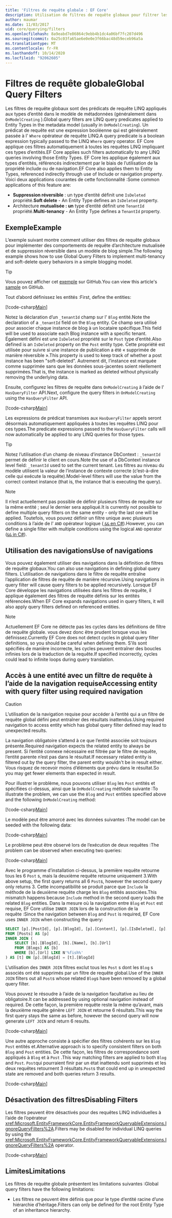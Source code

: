 ```yaml
---
title: 'Filtres de requête globale : EF Core'
description: Utilisation de filtres de requête globaux pour filtrer les résultats avec Entity Framework Core
author: maumar
ms.date: 11/03/2017
uid: core/querying/filters
ms.openlocfilehash: 8a9eabd7e86864c9ebb4b1dc4a06bf7fc207d496
ms.sourcegitcommit: 0a25c03fa65ae6e0e0e3f66bac48d59eceb96a5a
ms.translationtype: MT
ms.contentlocale: fr-FR
ms.lasthandoff: 10/14/2020
ms.locfileid: "92062605"
---
```

# <a name="global-query-filters"></a><span data-ttu-id="d731b-103">Filtres de requête globale</span><span class="sxs-lookup"><span data-stu-id="d731b-103">Global Query Filters</span></span>

<span data-ttu-id="d731b-104">Les filtres de requête globaux sont des prédicats de requête LINQ appliqués aux types d’entité dans le modèle de métadonnées (généralement dans `OnModelCreating` ).</span><span class="sxs-lookup"><span data-stu-id="d731b-104">Global query filters are LINQ query predicates applied to Entity Types in the metadata model (usually in `OnModelCreating`).</span></span> <span data-ttu-id="d731b-105">Un prédicat de requête est une expression booléenne qui est généralement passée à l' `Where` opérateur de requête LINQ.</span><span class="sxs-lookup"><span data-stu-id="d731b-105">A query predicate is a boolean expression typically passed to the LINQ `Where` query operator.</span></span>  <span data-ttu-id="d731b-106">EF Core applique ces filtres automatiquement à toutes les requêtes LINQ impliquant ces types d’entités.</span><span class="sxs-lookup"><span data-stu-id="d731b-106">EF Core applies such filters automatically to any LINQ queries involving those Entity Types.</span></span>  <span data-ttu-id="d731b-107">EF Core les applique également aux types d’entités, référencés indirectement par le biais de l’utilisation de la propriété include ou de navigation.</span><span class="sxs-lookup"><span data-stu-id="d731b-107">EF Core also applies them to Entity Types, referenced indirectly through use of Include or navigation property.</span></span> <span data-ttu-id="d731b-108">Voici deux applications courantes de cette fonctionnalité :</span><span class="sxs-lookup"><span data-stu-id="d731b-108">Some common applications of this feature are:</span></span>

* <span data-ttu-id="d731b-109">**Suppression réversible** : un type d’entité définit une `IsDeleted` propriété.</span><span class="sxs-lookup"><span data-stu-id="d731b-109">**Soft delete** - An Entity Type defines an `IsDeleted` property.</span></span>
* <span data-ttu-id="d731b-110">Architecture **mutualisée : un** type d’entité définit une `TenantId` propriété.</span><span class="sxs-lookup"><span data-stu-id="d731b-110">**Multi-tenancy** - An Entity Type defines a `TenantId` property.</span></span>

## <a name="example"></a><span data-ttu-id="d731b-111">Exemple</span><span class="sxs-lookup"><span data-stu-id="d731b-111">Example</span></span>

<span data-ttu-id="d731b-112">L’exemple suivant montre comment utiliser des filtres de requête globaux pour implémenter des comportements de requête d’architecture mutualisée et de suppression réversible dans un modèle de blog simple.</span><span class="sxs-lookup"><span data-stu-id="d731b-112">The following example shows how to use Global Query Filters to implement multi-tenancy and soft-delete query behaviors in a simple blogging model.</span></span>

> [!TIP]
> <span data-ttu-id="d731b-113">Vous pouvez afficher cet [exemple](https://github.com/dotnet/EntityFramework.Docs/tree/master/samples/core/Querying/QueryFilters) sur GitHub.</span><span class="sxs-lookup"><span data-stu-id="d731b-113">You can view this article's [sample](https://github.com/dotnet/EntityFramework.Docs/tree/master/samples/core/Querying/QueryFilters) on GitHub.</span></span>

<span data-ttu-id="d731b-114">Tout d’abord définissez les entités :</span><span class="sxs-lookup"><span data-stu-id="d731b-114">First, define the entities:</span></span>

[!code-csharp[Main](../../../samples/core/Querying/QueryFilters/Entities.cs#Entities)]

<span data-ttu-id="d731b-115">Notez la déclaration d’un `_tenantId` champ sur l' `Blog` entité.</span><span class="sxs-lookup"><span data-stu-id="d731b-115">Note the declaration of a `_tenantId` field on the `Blog` entity.</span></span> <span data-ttu-id="d731b-116">Ce champ sera utilisé pour associer chaque instance de blog à un locataire spécifique.</span><span class="sxs-lookup"><span data-stu-id="d731b-116">This field will be used to associate each Blog instance with a specific tenant.</span></span> <span data-ttu-id="d731b-117">Également défini est une `IsDeleted` propriété sur le `Post` type d’entité.</span><span class="sxs-lookup"><span data-stu-id="d731b-117">Also defined is an `IsDeleted` property on the `Post` entity type.</span></span> <span data-ttu-id="d731b-118">Cette propriété est utilisée pour suivre si une instance de publication a été « supprimée de manière réversible ».</span><span class="sxs-lookup"><span data-stu-id="d731b-118">This property is used to keep track of whether a post instance has been "soft-deleted".</span></span> <span data-ttu-id="d731b-119">Autrement dit, l’instance est marquée comme supprimée sans que les données sous-jacentes soient réellement supprimées.</span><span class="sxs-lookup"><span data-stu-id="d731b-119">That is, the instance is marked as deleted without physically removing the underlying data.</span></span>

<span data-ttu-id="d731b-120">Ensuite, configurez les filtres de requête dans `OnModelCreating` à l’aide de l' `HasQueryFilter` API.</span><span class="sxs-lookup"><span data-stu-id="d731b-120">Next, configure the query filters in `OnModelCreating` using the `HasQueryFilter` API.</span></span>

[!code-csharp[Main](../../../samples/core/Querying/QueryFilters/BloggingContext.cs#FilterConfiguration)]

<span data-ttu-id="d731b-121">Les expressions de prédicat transmises aux `HasQueryFilter` appels seront désormais automatiquement appliquées à toutes les requêtes LINQ pour ces types.</span><span class="sxs-lookup"><span data-stu-id="d731b-121">The predicate expressions passed to the `HasQueryFilter` calls will now automatically be applied to any LINQ queries for those types.</span></span>

> [!TIP]
> <span data-ttu-id="d731b-122">Notez l’utilisation d’un champ de niveau d’instance DbContext : `_tenantId` permet de définir le client en cours.</span><span class="sxs-lookup"><span data-stu-id="d731b-122">Note the use of a DbContext instance level field: `_tenantId` used to set the current tenant.</span></span> <span data-ttu-id="d731b-123">Les filtres au niveau du modèle utilisent la valeur de l’instance de contexte correcte (c’est-à-dire celle qui exécute la requête).</span><span class="sxs-lookup"><span data-stu-id="d731b-123">Model-level filters will use the value from the correct context instance (that is, the instance that is executing the query).</span></span>

> [!NOTE]
> <span data-ttu-id="d731b-124">Il n’est actuellement pas possible de définir plusieurs filtres de requête sur la même entité ; seul le dernier sera appliqué.</span><span class="sxs-lookup"><span data-stu-id="d731b-124">It is currently not possible to define multiple query filters on the same entity - only the last one will be applied.</span></span> <span data-ttu-id="d731b-125">Toutefois, vous pouvez définir un filtre unique avec plusieurs conditions à l’aide de l' `AND` opérateur logique ([ `&&` en C#](/dotnet/csharp/language-reference/operators/boolean-logical-operators#conditional-logical-and-operator-)).</span><span class="sxs-lookup"><span data-stu-id="d731b-125">However, you can define a single filter with multiple conditions using the logical `AND` operator ([`&&` in C#](/dotnet/csharp/language-reference/operators/boolean-logical-operators#conditional-logical-and-operator-)).</span></span>

## <a name="use-of-navigations"></a><span data-ttu-id="d731b-126">Utilisation des navigations</span><span class="sxs-lookup"><span data-stu-id="d731b-126">Use of navigations</span></span>

<span data-ttu-id="d731b-127">Vous pouvez également utiliser des navigations dans la définition de filtres de requête globaux.</span><span class="sxs-lookup"><span data-stu-id="d731b-127">You can also use navigations in defining global query filters.</span></span> <span data-ttu-id="d731b-128">L’utilisation de navigations dans le filtre de requête entraîne l’application de filtres de requête de manière récursive.</span><span class="sxs-lookup"><span data-stu-id="d731b-128">Using navigations in query filter will cause query filters to be applied recursively.</span></span> <span data-ttu-id="d731b-129">Lorsque EF Core développe les navigations utilisées dans les filtres de requête, il applique également des filtres de requête définis sur les entités référencées.</span><span class="sxs-lookup"><span data-stu-id="d731b-129">When EF Core expands navigations used in query filters, it will also apply query filters defined on referenced entities.</span></span>

> [!NOTE]
> <span data-ttu-id="d731b-130">Actuellement EF Core ne détecte pas les cycles dans les définitions de filtre de requête globale. vous devez donc être prudent lorsque vous les définissez.</span><span class="sxs-lookup"><span data-stu-id="d731b-130">Currently EF Core does not detect cycles in global query filter definitions, so you should be careful when defining them.</span></span> <span data-ttu-id="d731b-131">S’ils sont spécifiés de manière incorrecte, les cycles peuvent entraîner des boucles infinies lors de la traduction de la requête.</span><span class="sxs-lookup"><span data-stu-id="d731b-131">If specified incorrectly, cycles could lead to infinite loops during query translation.</span></span>

## <a name="accessing-entity-with-query-filter-using-required-navigation"></a><span data-ttu-id="d731b-132">Accès à une entité avec un filtre de requête à l’aide de la navigation requise</span><span class="sxs-lookup"><span data-stu-id="d731b-132">Accessing entity with query filter using required navigation</span></span>

> [!CAUTION]
> <span data-ttu-id="d731b-133">L’utilisation de la navigation requise pour accéder à l’entité qui a un filtre de requête global défini peut entraîner des résultats inattendus.</span><span class="sxs-lookup"><span data-stu-id="d731b-133">Using required navigation to access entity which has global query filter defined may lead to unexpected results.</span></span>

<span data-ttu-id="d731b-134">La navigation obligatoire s’attend à ce que l’entité associée soit toujours présente.</span><span class="sxs-lookup"><span data-stu-id="d731b-134">Required navigation expects the related entity to always be present.</span></span> <span data-ttu-id="d731b-135">Si l’entité connexe nécessaire est filtrée par le filtre de requête, l’entité parente n’est pas dans le résultat.</span><span class="sxs-lookup"><span data-stu-id="d731b-135">If necessary related entity is filtered out by the query filter, the parent entity wouldn't be in result either.</span></span> <span data-ttu-id="d731b-136">Vous risquez de recevoir moins d’éléments que prévu dans le résultat.</span><span class="sxs-lookup"><span data-stu-id="d731b-136">So you may get fewer elements than expected in result.</span></span>

<span data-ttu-id="d731b-137">Pour illustrer le problème, nous pouvons utiliser `Blog` les `Post` entités et spécifiées ci-dessus, ainsi que la `OnModelCreating` méthode suivante :</span><span class="sxs-lookup"><span data-stu-id="d731b-137">To illustrate the problem, we can use the `Blog` and `Post` entities specified above and the following `OnModelCreating` method:</span></span>

[!code-csharp[Main](../../../samples/core/Querying/QueryFilters/FilteredBloggingContextRequired.cs#IncorrectFilter)]

<span data-ttu-id="d731b-138">Le modèle peut être amorcé avec les données suivantes :</span><span class="sxs-lookup"><span data-stu-id="d731b-138">The model can be seeded with the following data:</span></span>

[!code-csharp[Main](../../../samples/core/Querying/QueryFilters/Program.cs#SeedData)]

<span data-ttu-id="d731b-139">Le problème peut être observé lors de l’exécution de deux requêtes :</span><span class="sxs-lookup"><span data-stu-id="d731b-139">The problem can be observed when executing two queries:</span></span>

[!code-csharp[Main](../../../samples/core/Querying/QueryFilters/Program.cs#Queries)]

<span data-ttu-id="d731b-140">Avec le programme d’installation ci-dessus, la première requête retourne tous les 6 `Post` s, mais la deuxième requête retourne uniquement 3.</span><span class="sxs-lookup"><span data-stu-id="d731b-140">With above setup, the first query returns all 6 `Post`s, however the second query only returns 3.</span></span> <span data-ttu-id="d731b-141">Cette incompatibilité se produit parce que `Include` la méthode de la deuxième requête charge les `Blog` entités associées.</span><span class="sxs-lookup"><span data-stu-id="d731b-141">This mismatch happens because `Include` method in the second query loads the related `Blog` entities.</span></span> <span data-ttu-id="d731b-142">Dans la mesure où la navigation entre `Blog` et `Post` est requise, EF Core utilise `INNER JOIN` lors de la construction de la requête :</span><span class="sxs-lookup"><span data-stu-id="d731b-142">Since the navigation between `Blog` and `Post` is required, EF Core uses `INNER JOIN` when constructing the query:</span></span>

```sql
SELECT [p].[PostId], [p].[BlogId], [p].[Content], [p].[IsDeleted], [p].[Title], [t].[BlogId], [t].[Name], [t].[Url]
FROM [Posts] AS [p]
INNER JOIN (
    SELECT [b].[BlogId], [b].[Name], [b].[Url]
    FROM [Blogs] AS [b]
    WHERE [b].[Url] LIKE N'%fish%'
) AS [t] ON [p].[BlogId] = [t].[BlogId]
```

<span data-ttu-id="d731b-143">L’utilisation des `INNER JOIN` filtres exclut tous les `Post` s dont les `Blog` s associés ont été supprimés par un filtre de requête global.</span><span class="sxs-lookup"><span data-stu-id="d731b-143">Use of the `INNER JOIN` filters out all `Post`s whose related `Blog`s have been removed by a global query filter.</span></span>

<span data-ttu-id="d731b-144">Vous pouvez le résoudre à l’aide de la navigation facultative au lieu de obligatoire.</span><span class="sxs-lookup"><span data-stu-id="d731b-144">It can be addressed by using optional navigation instead of required.</span></span>
<span data-ttu-id="d731b-145">De cette façon, la première requête reste la même qu’avant, mais la deuxième requête génère `LEFT JOIN` et retourne 6 résultats.</span><span class="sxs-lookup"><span data-stu-id="d731b-145">This way the first query stays the same as before, however the second query will now generate `LEFT JOIN` and return 6 results.</span></span>

[!code-csharp[Main](../../../samples/core/Querying/QueryFilters/FilteredBloggingContextRequired.cs#OptionalNavigation)]

<span data-ttu-id="d731b-146">Une autre approche consiste à spécifier des filtres cohérents sur les `Blog` `Post` entités et.</span><span class="sxs-lookup"><span data-stu-id="d731b-146">Alternative approach is to specify consistent filters on both `Blog` and `Post` entities.</span></span>
<span data-ttu-id="d731b-147">De cette façon, les filtres de correspondance sont appliqués à `Blog` et à `Post` .</span><span class="sxs-lookup"><span data-stu-id="d731b-147">This way matching filters are applied to both `Blog` and `Post`.</span></span> <span data-ttu-id="d731b-148">`Post`qui pourraient finir par un état inattendu sont supprimés et les deux requêtes retournent 3 résultats.</span><span class="sxs-lookup"><span data-stu-id="d731b-148">`Post`s that could end up in unexpected state are removed and both queries return 3 results.</span></span>

[!code-csharp[Main](../../../samples/core/Querying/QueryFilters/FilteredBloggingContextRequired.cs#MatchingFilters)]

## <a name="disabling-filters"></a><span data-ttu-id="d731b-149">Désactivation des filtres</span><span class="sxs-lookup"><span data-stu-id="d731b-149">Disabling Filters</span></span>

<span data-ttu-id="d731b-150">Les filtres peuvent être désactivés pour des requêtes LINQ individuelles à l’aide de l’opérateur <xref:Microsoft.EntityFrameworkCore.EntityFrameworkQueryableExtensions.IgnoreQueryFilters%2A>.</span><span class="sxs-lookup"><span data-stu-id="d731b-150">Filters may be disabled for individual LINQ queries by using the <xref:Microsoft.EntityFrameworkCore.EntityFrameworkQueryableExtensions.IgnoreQueryFilters%2A> operator.</span></span>

[!code-csharp[Main](../../../samples/core/Querying/QueryFilters/Program.cs#IgnoreFilters)]

## <a name="limitations"></a><span data-ttu-id="d731b-151">Limites</span><span class="sxs-lookup"><span data-stu-id="d731b-151">Limitations</span></span>

<span data-ttu-id="d731b-152">Les filtres de requête globale présentent les limitations suivantes :</span><span class="sxs-lookup"><span data-stu-id="d731b-152">Global query filters have the following limitations:</span></span>

* <span data-ttu-id="d731b-153">Les filtres ne peuvent être définis que pour le type d’entité racine d’une hiérarchie d’héritage.</span><span class="sxs-lookup"><span data-stu-id="d731b-153">Filters can only be defined for the root Entity Type of an inheritance hierarchy.</span></span>
